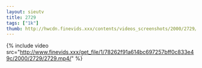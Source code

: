 ```yaml
--- 
layout: sieutv
title: 2729
tags: ["1k"]
thumb: http://hwcdn.finevids.xxx/contents/videos_screenshots/2000/2729/preview.mp4.jpg
---
```

{% include video src="http://www.finevids.xxx/get_file/1/78262f91a614bc697257bff0c833e49c/2000/2729/2729.mp4/" %} 
